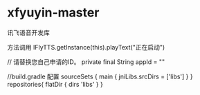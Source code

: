 # xfyuyin-master
讯飞语音开发库

方法调用
IFlyTTS.getInstance(this).playText("正在启动")

// 请替换您自己申请的ID。
private final String appId = ""

//build.gradle 配置
    sourceSets {
        main {
            jniLibs.srcDirs = ['libs']
        }
    }
    repositories{
        flatDir {
            dirs 'libs'
        }
    }